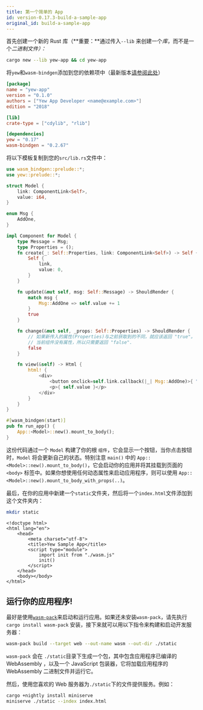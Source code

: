 ```yaml
---
title: 第一个简单的 App
id: version-0.17.3-build-a-sample-app
original_id: build-a-sample-app
---
```


首先创建一个新的 Rust 库（**重要：**通过传入<code>--lib</code> 来创建一个*库*，而不是一个<em>二进制文件）：</em>

```bash
cargo new --lib yew-app && cd yew-app
```

将`yew`和`wasm-bindgen`添加到您的依赖项中（最新版本[请参阅此处](https://docs.rs/yew)）

```toml
[package]
name = "yew-app"
version = "0.1.0"
authors = ["Yew App Developer <name@example.com>"]
edition = "2018"

[lib]
crate-type = ["cdylib", "rlib"]

[dependencies]
yew = "0.17"
wasm-bindgen = "0.2.67"
```

将以下模板复制到您的`src/lib.rs`文件中：

```rust
use wasm_bindgen::prelude::*;
use yew::prelude::*;

struct Model {
    link: ComponentLink<Self>,
    value: i64,
}

enum Msg {
    AddOne,
}

impl Component for Model {
    type Message = Msg;
    type Properties = ();
    fn create(_: Self::Properties, link: ComponentLink<Self>) -> Self {
        Self {
            link,
            value: 0,
        }
    }

    fn update(&mut self, msg: Self::Message) -> ShouldRender {
        match msg {
            Msg::AddOne => self.value += 1
        }
        true
    }

    fn change(&mut self, _props: Self::Properties) -> ShouldRender {
        // 如果新传入的属性(Properties)与之前获取到的不同，就应该返回 "true"。
        // 当前组件没有属性，所以只需要返回 "false".
        false
    }

    fn view(&self) -> Html {
        html! {
            <div>
                <button onclick=self.link.callback(|_| Msg::AddOne)>{ "+1" }</button>
                <p>{ self.value }</p>
            </div>
        }
    }
}

#[wasm_bindgen(start)]
pub fn run_app() {
    App::<Model>::new().mount_to_body();
}
```

这份代码通过一个 `Model` 构建了你的根 `组件`，它会显示一个按钮，当你点击按钮时，`Model` 将会更新自己的状态。特别注意 `main()` 中的 `App::<Model>::new().mount_to_body()`，它会启动你的应用并将其挂载到页面的 `<body>` 标签中。如果你想使用任何动态属性来启动应用程序，则可以使用 `App::<Model>::new().mount_to_body_with_props(..)`。

最后，在你的应用中新建一个`static`文件夹，然后将一个`index.html`文件添加到这个文件夹内：

```bash
mkdir static
```

```markup
<!doctype html>
<html lang="en">
    <head>
        <meta charset="utf-8">
        <title>Yew Sample App</title>
        <script type="module">
            import init from "./wasm.js"
            init()
        </script>
    </head>
    <body></body>
</html>
```

## 运行你的应用程序!

最好是使用[`wasm-pack`](https://rustwasm.github.io/docs/wasm-pack/)来启动和运行应用。如果还未安装`wasm-pack`，请先执行 `cargo install wasm-pack` 安装，接下来就可以用以下指令来构建和启动开发服务器：

```bash
wasm-pack build --target web --out-name wasm --out-dir ./static
```

`wasm-pack` 会在 `./static`目录下生成一个包，其中包含应用程序已编译的 WebAssembly ，以及一个 JavaScript 包装器，它将加载应用程序的 WebAssembly 二进制文件并运行它。

然后，使用您喜欢的 Web 服务器为`./static`下的文件提供服务。例如：

```bash
cargo +nightly install miniserve
miniserve ./static --index index.html
```
